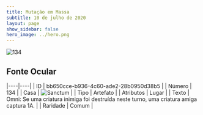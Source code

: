 ```yaml
---
title: Mutação em Massa
subtitle: 10 de julho de 2020
layout: page
show_sidebar: false
hero_image: ../hero.png
---
```


![134](https://cdn.keyforgegame.com/media/card_front/pt/479_134_5HXX5VWM52F7_pt.png)

## Fonte Ocular

|----|----|
| ID | bb650cce-b936-4c60-ade2-28b0950d38b5 |
| Número | 134 |
| Casa | ![Sanctum](https://archonarcana.com/images/thumb/c/c7/Sanctum.png/22px-Sanctum.png "Santuário") |
| Tipo | Artefato |
| Atributos | Lugar |
| Texto | Omni: Se uma criatura inimiga foi destruída neste turno, uma criatura amiga captura 1A. |
| Raridade | Comum |
